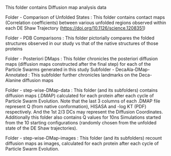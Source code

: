 This folder contains Diffusion map analysis data

Folder - Comparison of Unfolded States :
This folder contains contact maps (Correlation coefficients) between various unfolded regions observed within each DE Shaw Trajectory (https://doi.org/10.1126/science.1208351)

Folder - PDB Comparisons :
This folder pictorially compares the folded structures observed in our study vs that of the native structures of those proteins

Folder - Posteriori DMaps :
This folder chronicles the posteriori diffusion maps (diffusion maps constructed after the final step) for each of the Particle Swarms generated in this study
Subfolder - DecaAla-DMap-Annotated :
This subfolder further chronicles landmarks on the Deca-Alanine diffusion maps

Folder - step-wise-DMap-data :
This folder (and its subfolders) contains diffusion maps (.DMAP) calculated for each protein after each cycle of Particle Swarm Evolution. 
Note that the last 3 columns of each .DMAP file represent Q (from native conformation), HISASA and -log KT (PDF) respectively. And the 1st 2/3 DCs may represent the Diffusion Coordinates. 
Additionally this folder also contains Q values for 10ns Simulations started from the 10 starting configurations (randomly chosen from the unfolded state of the DE Shaw trajectories).

Folder - step-wise-DMap-images :
This folder (and its subfolders) recount diffusion maps as images, calculated for each protein after each cycle of Particle Swarm Evolution.

